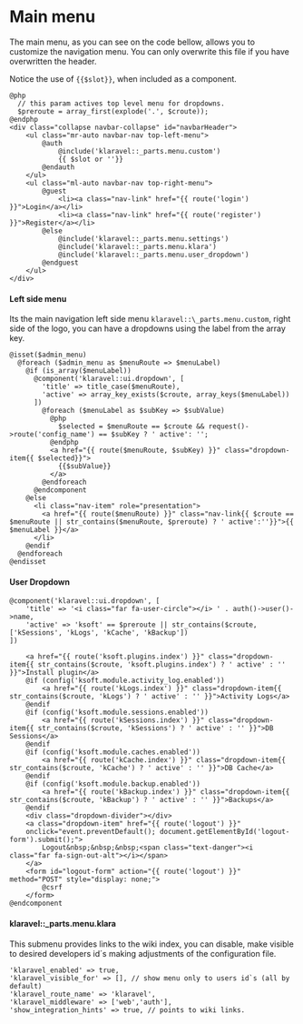 # Main menu

The main menu, as you can see on the code bellow, allows you to customize the navigation menu.
You can only overwrite this file if you have overwritten the header.

Notice the use of `{{$slot}}`, when included as a component.

```
@php
  // this param actives top level menu for dropdowns.  
  $preroute = array_first(explode('.', $croute));
@endphp
<div class="collapse navbar-collapse" id="navbarHeader">
    <ul class="mr-auto navbar-nav top-left-menu">
        @auth
            @include('klaravel::_parts.menu.custom')
            {{ $slot or ''}}
        @endauth
    </ul>
    <ul class="ml-auto navbar-nav top-right-menu">
        @guest
            <li><a class="nav-link" href="{{ route('login') }}">Login</a></li>
            <li><a class="nav-link" href="{{ route('register') }}">Register</a></li>
        @else
            @include('klaravel::_parts.menu.settings')
            @include('klaravel::_parts.menu.klara')
            @include('klaravel::_parts.menu.user_dropdown')
        @endguest
    </ul>
</div>
```

#### Left side menu

Its the main navigation left side menu `klaravel::\_parts.menu.custom`, right side of the logo, you can have a dropdowns
using the label from the array key.

```
@isset($admin_menu)
  @foreach ($admin_menu as $menuRoute => $menuLabel)
    @if (is_array($menuLabel))
      @component('klaravel::ui.dropdown', [
        'title' => title_case($menuRoute),
        'active' => array_key_exists($croute, array_keys($menuLabel))
      ])
        @foreach ($menuLabel as $subKey => $subValue)
          @php
            $selected = $menuRoute == $croute && request()->route('config_name') == $subKey ? ' active': '';
          @endphp
          <a href="{{ route($menuRoute, $subKey) }}" class="dropdown-item{{ $selected}}">
            {{$subValue}}
          </a>
        @endforeach
      @endcomponent
    @else
      <li class="nav-item" role="presentation">
        <a href="{{ route($menuRoute) }}" class="nav-link{{ $croute == $menuRoute || str_contains($menuRoute, $preroute) ? ' active':''}}">{{ $menuLabel }}</a>
      </li>
    @endif
  @endforeach
@endisset
```

#### User Dropdown

```
@component('klaravel::ui.dropdown', [
    'title' => '<i class="far fa-user-circle"></i> ' . auth()->user()->name,
    'active' => 'ksoft' == $preroute || str_contains($croute, ['kSessions', 'kLogs', 'kCache', 'kBackup'])
])

    <a href="{{ route('ksoft.plugins.index') }}" class="dropdown-item{{ str_contains($croute, 'ksoft.plugins.index') ? ' active' : '' }}">Install plugin</a>
    @if (config('ksoft.module.activity_log.enabled'))
        <a href="{{ route('kLogs.index') }}" class="dropdown-item{{ str_contains($croute, 'kLogs') ? ' active' : '' }}">Activity Logs</a>
    @endif
    @if (config('ksoft.module.sessions.enabled'))
        <a href="{{ route('kSessions.index') }}" class="dropdown-item{{ str_contains($croute, 'kSessions') ? ' active' : '' }}">DB Sessions</a>
    @endif
    @if (config('ksoft.module.caches.enabled'))
        <a href="{{ route('kCache.index') }}" class="dropdown-item{{ str_contains($croute, 'kCache') ? ' active' : '' }}">DB Cache</a>
    @endif
    @if (config('ksoft.module.backup.enabled'))
        <a href="{{ route('kBackup.index') }}" class="dropdown-item{{ str_contains($croute, 'kBackup') ? ' active' : '' }}">Backups</a>
    @endif
    <div class="dropdown-divider"></div>
    <a class="dropdown-item" href="{{ route('logout') }}"
    onclick="event.preventDefault(); document.getElementById('logout-form').submit();">
        Logout&nbsp;&nbsp;&nbsp;<span class="text-danger"><i class="far fa-sign-out-alt"></i></span>
    </a>
    <form id="logout-form" action="{{ route('logout') }}" method="POST" style="display: none;">
        @csrf
    </form>
@endcomponent
```

#### klaravel::\_parts.menu.klara

This submenu provides links to the wiki index, you can disable, make visible to desired developers id´s making adjustments of the configuration file.

```
'klaravel_enabled' => true,
'klaravel_visible_for' => [], // show menu only to users id`s (all by default)
'klaravel_route_name' => 'klaravel',
'klaravel_middleware' => ['web','auth'],
'show_integration_hints' => true, // points to wiki links.
```

